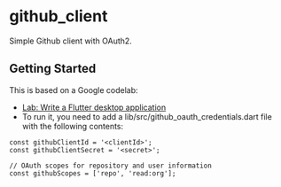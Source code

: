 # github_client

Simple Github client with OAuth2.

## Getting Started

This is based on a Google codelab:

- [Lab: Write a Flutter desktop application](https://codelabs.developers.google.com/codelabs/flutter-github-client)
- To run it, you need to add a lib/src/github_oauth_credentials.dart file with the following contents:

```
const githubClientId = '<clientId>';
const githubClientSecret = '<secret>';

// OAuth scopes for repository and user information
const githubScopes = ['repo', 'read:org'];
```
